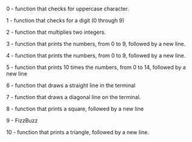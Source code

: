 0 -  function that checks for uppercase character.

1 - function that checks for a digit (0 through 9)

2 - function that multiplies two integers.

3 - function that prints the numbers, from 0 to 9, followed by a new line.

4 - function that prints the numbers, from 0 to 9, followed by a new line.

5 - function that prints 10 times the numbers, from 0 to 14, followed by a new line

6 - function that draws a straight line in the terminal

7 - function that draws a diagonal line on the terminal.

8 - function that prints a square, followed by a new line

9 - FizzBuzz

10 - function that prints a triangle, followed by a new line.
